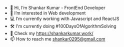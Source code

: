 - 👋 Hi, I’m Shankar Kumar - FrontEnd Developer
- 👀 I’m interested in Web development
- 💻 I’m currently working with Javascript and ReactJS
- 🛠 I'm currently doing #100DaysOfAlgorithmSolving
- 💼 Check my https://shankarkumar.work/
- 📫 How to reach me shankar0295@gmail.com

<!---
Shankar0295/Shankar0295 is a ✨ special ✨ repository because its `README.md` (this file) appears on your GitHub profile.
You can click the Preview link to take a look at your changes.
--->

